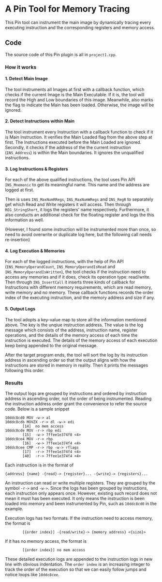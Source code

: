 # A Pin Tool for Memory Tracing

This Pin tool can instrument the main image by dynamically tracing every executing instruction and the corresponding registers and memory access.

## Code

The source code of this Pin plugin is all in `project1.cpp`.

### How it works

#### 1. Detect Main Image

The tool instruments all Images at first with a callback function, which checks if the current Image is the Main Executable. If it is, the tool will record the High and Low boundaries of this image. Meanwhile, also marks the flag to indicate the Main has been loaded. Otherwise, the image will be ignored.

#### 2. Detect Instructions within Main

The tool instrument every Instruction with a callback function to check if it is Main Instruction. It verifies the Main Loaded flag from the above step at first. The Instructions executed before the Main Loaded are ignored. Secondly, it checks if the address of the the current instruction (`INS_Address`) is within the Main boundaries. It ignores the unqualified instructions.

#### 3. Log Instructions & Registers

For each of the above qualified instructions, the tool uses Pin API `INS_Mnemonic` to get its meaningful name. This name and the address are logged at first.

Then is uses `INS_MaxNumRRegs`, `INS_MaxNumWRegs` and `INS_RegR` to separately get which Read and Write registers it will access. Then through `REG_StringShort`, it logs the registers' name respectively. Furthermore, it also conducts an additional check for the floating register and logs the this information as well.

(However, I found some instruction will be instrumented more than once, so need to avoid overwrite or duplicate log here, but the following call needs re-insertion)

#### 4. Log Execution & Memories

For each of the logged instructions, with the help of Pin API (`INS_MemoryOperandCount`, `INS_MemoryOperandIsRead` and `INS_MemoryOperandIsWritten`), the tool checks if the instruction need to access any memories and if it does, check its operation type: read/write. Then through `INS_InsertCall` it inserts three kinds of callback for Instructions with different memory requirements, which are read memory, write memory and no memory. These callback functions records the order index of the executing instruction, and the memory address and size if any.

#### 5. Output Logs

The tool adopts a key-value map to store all the information mentioned above. The key is the unqiue instruction address. The value is the log message which consists of the address, instruction name, register operations, and the details of the memory access of each time the instruction is executed. The details of the memory access of each execution keep being appended to the original message.

After the target program ends, the tool will sort the log by its instruction address in ascending order so that the output aligns with how the instructions are stored in memory in reality. Then it prints the messages following this order.


### Results

The output logs are grouped by instructions and ordered by instruction address in ascending order, not the order of being instrumented. Reading the instruction address order grant the convenience to refer the source code. Below is a sample snippet
```
10ddc8cd0 MOV -w-> al
10ddc8cdb MOVZX -r-> dl -w-> edi
        [14]  no mem access
10ddc8cde MOV -r-> rbp edi
        [15]  -w-> 7ffee1e374f8 <4>
10ddc8ce4 MOV -r-> rbp
        [16]  -w-> 7ffee1e374f4 <4>
10ddc8cee CMP -r-> rbp -w-> rflags
        [17]  -r-> 7ffee1e374f4 <4>
        [40]  -r-> 7ffee1e374f4 <4>
```
Each instruction is in the format of
```
{address} {name} -{read}-> {register}... -{write}-> {registers}...
```
An instruction can read or write multiple registers. They are grouped by the symbol `-r->` and `-w->`. Since the logs has been grouped by instructions, each instruction only appears once. However, existing such record does not mean it must has been executed. It only means the instruction is been loaded into memory and been instrumented by Pin, such as `10ddc8cd0` in the example.

Execution logs has two formats. If the instruction need to access memory, the format is
```
        [{order index}] -{read/write}-> {memory address} <{size}>
```
If it has no memory access, the format is
```
        [{order index}] no mem access
```
These detailed execution logs are appended to the instruction logs in new line with obvious indentation. The `order index` is an increasing integer to track the order of the execution so that we can easily follow jumps and notice loops like `10ddc8cee`.
